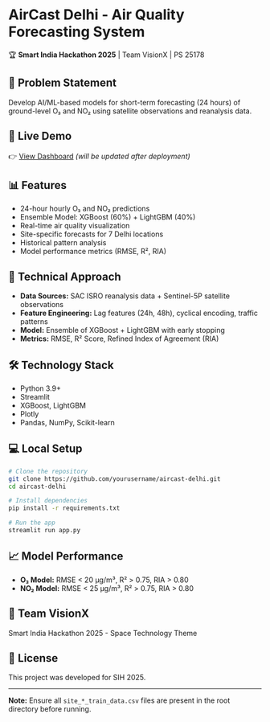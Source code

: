 # AirCast Delhi - Air Quality Forecasting System

🏆 **Smart India Hackathon 2025** | Team VisionX | PS 25178

## 🎯 Problem Statement
Develop AI/ML-based models for short-term forecasting (24 hours) of ground-level O₃ and NO₂ using satellite observations and reanalysis data.

## 🚀 Live Demo
👉 [View Dashboard](https://your-app-url.streamlit.app) _(will be updated after deployment)_

## 📊 Features
- 24-hour hourly O₃ and NO₂ predictions
- Ensemble Model: XGBoost (60%) + LightGBM (40%)
- Real-time air quality visualization
- Site-specific forecasts for 7 Delhi locations
- Historical pattern analysis
- Model performance metrics (RMSE, R², RIA)

## 🔬 Technical Approach
- **Data Sources:** SAC ISRO reanalysis data + Sentinel-5P satellite observations
- **Feature Engineering:** Lag features (24h, 48h), cyclical encoding, traffic patterns
- **Model:** Ensemble of XGBoost + LightGBM with early stopping
- **Metrics:** RMSE, R² Score, Refined Index of Agreement (RIA)

## 🛠️ Technology Stack
- Python 3.9+
- Streamlit
- XGBoost, LightGBM
- Plotly
- Pandas, NumPy, Scikit-learn

## 💻 Local Setup

```bash
# Clone the repository
git clone https://github.com/yourusername/aircast-delhi.git
cd aircast-delhi

# Install dependencies
pip install -r requirements.txt

# Run the app
streamlit run app.py
```

## 📈 Model Performance
- **O₃ Model:** RMSE < 20 μg/m³, R² > 0.75, RIA > 0.80
- **NO₂ Model:** RMSE < 25 μg/m³, R² > 0.75, RIA > 0.80

## 👥 Team VisionX
Smart India Hackathon 2025 - Space Technology Theme

## 📄 License
This project was developed for SIH 2025.

---
**Note:** Ensure all `site_*_train_data.csv` files are present in the root directory before running.